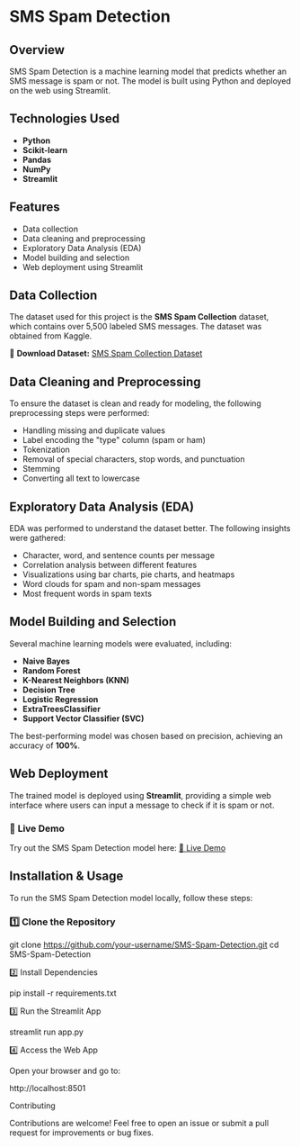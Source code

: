 # SMS Spam Detection

## Overview
SMS Spam Detection is a machine learning model that predicts whether an SMS message is spam or not. The model is built using Python and deployed on the web using Streamlit.

## Technologies Used
- **Python**
- **Scikit-learn**
- **Pandas**
- **NumPy**
- **Streamlit**

## Features
- Data collection
- Data cleaning and preprocessing
- Exploratory Data Analysis (EDA)
- Model building and selection
- Web deployment using Streamlit

## Data Collection
The dataset used for this project is the **SMS Spam Collection** dataset, which contains over 5,500 labeled SMS messages. The dataset was obtained from Kaggle.

🔗 **Download Dataset:** [SMS Spam Collection Dataset](https://www.kaggle.com/datasets/uciml/sms-spam-collection-dataset)

## Data Cleaning and Preprocessing
To ensure the dataset is clean and ready for modeling, the following preprocessing steps were performed:
- Handling missing and duplicate values
- Label encoding the "type" column (spam or ham)
- Tokenization
- Removal of special characters, stop words, and punctuation
- Stemming
- Converting all text to lowercase

## Exploratory Data Analysis (EDA)
EDA was performed to understand the dataset better. The following insights were gathered:
- Character, word, and sentence counts per message
- Correlation analysis between different features
- Visualizations using bar charts, pie charts, and heatmaps
- Word clouds for spam and non-spam messages
- Most frequent words in spam texts

## Model Building and Selection
Several machine learning models were evaluated, including:
- **Naive Bayes**
- **Random Forest**
- **K-Nearest Neighbors (KNN)**
- **Decision Tree**
- **Logistic Regression**
- **ExtraTreesClassifier**
- **Support Vector Classifier (SVC)**

The best-performing model was chosen based on precision, achieving an accuracy of **100%**.

## Web Deployment
The trained model is deployed using **Streamlit**, providing a simple web interface where users can input a message to check if it is spam or not.

### 🎯 **Live Demo**
Try out the SMS Spam Detection model here: [🔗 Live Demo](https://textsafe.streamlit.app/)

## Installation & Usage
To run the SMS Spam Detection model locally, follow these steps:

### **1️⃣ Clone the Repository**

git clone https://github.com/your-username/SMS-Spam-Detection.git
cd SMS-Spam-Detection

2️⃣ Install Dependencies

pip install -r requirements.txt

3️⃣ Run the Streamlit App

streamlit run app.py

4️⃣ Access the Web App

Open your browser and go to:

http://localhost:8501

Contributing

Contributions are welcome! Feel free to open an issue or submit a pull request for improvements or bug fixes.
```sh
